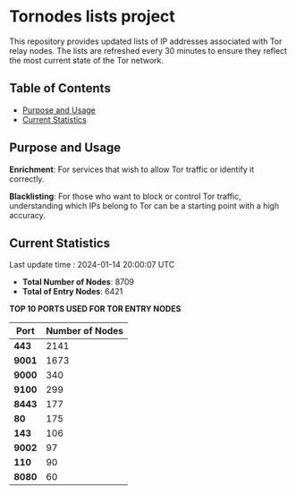 # Tornodes lists project

This repository provides updated lists of IP addresses associated with Tor relay nodes. The lists are refreshed every 30 minutes to ensure they reflect the most current state of the Tor network.

## Table of Contents

- [Purpose and Usage](#purpose-and-usage)
- [Current Statistics](#current-statistics)


## Purpose and Usage

**Enrichment**: For services that wish to allow Tor traffic or identify it correctly.

**Blacklisting**: For those who want to block or control Tor traffic, understanding which IPs belong to Tor can be a starting point with a high accuracy.

## Current Statistics

Last update time : 2024-01-14 20:00:07 UTC

- **Total Number of Nodes**: 8709
- **Total of Entry Nodes**: 6421

**TOP 10 PORTS USED FOR TOR ENTRY NODES**

| **Port** | **Number of Nodes** |
|------|-----------------|
| **443**   | 2141  |
| **9001**   | 1673  |
| **9000**   | 340  |
| **9100**   | 299  |
| **8443**   | 177  |
| **80**   | 175  |
| **143**   | 106  |
| **9002**   | 97  |
| **110**   | 90  |
| **8080**   | 60  |

